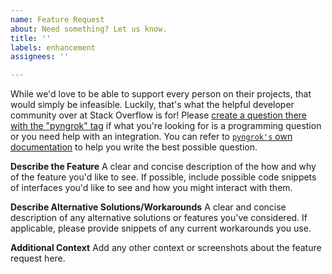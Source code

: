 ```yaml
---
name: Feature Request
about: Need something? Let us know.
title: ''
labels: enhancement
assignees: ''

---
```


While we'd love to be able to support every person on their projects, that would simply be infeasible. Luckily, that's what the helpful developer community over at Stack Overflow is for! Please [create a question there with the "pyngrok" tag](https://stackoverflow.com/questions/ask?tags=python+pyngrok+ngrok) if what you're looking for is a programming question or you need help with an integration. You can refer to [`pyngrok's` own documentation](https://pyngrok.readthedocs.io/en/latest/) to help you write the best possible question.

**Describe the Feature**
A clear and concise description of the how and why of the feature you'd like to see. If possible, include possible code snippets of interfaces you'd like to see and how you might interact with them.

**Describe Alternative Solutions/Workarounds**
A clear and concise description of any alternative solutions or features you've considered. If applicable, please provide snippets of any current workarounds you use.

**Additional Context**
Add any other context or screenshots about the feature request here.
